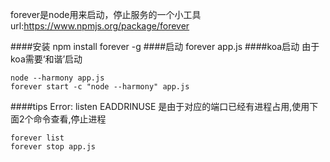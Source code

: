 forever是node用来启动，停止服务的一个小工具 url:https://www.npmjs.org/package/forever

####安装 
    npm install forever -g
####启动
    forever app.js
####koa启动
由于koa需要‘和谐’启动

    node --harmony app.js
    forever start -c "node --harmony" app.js

####tips
    Error: listen EADDRINUSE
是由于对应的端口已经有进程占用,使用下面2个命令查看,停止进程

    forever list
    forever stop app.js